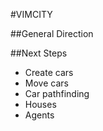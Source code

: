 
#VIMCITY

##General Direction

##Next Steps
- Create cars
- Move cars
- Car pathfinding
- Houses
- Agents


